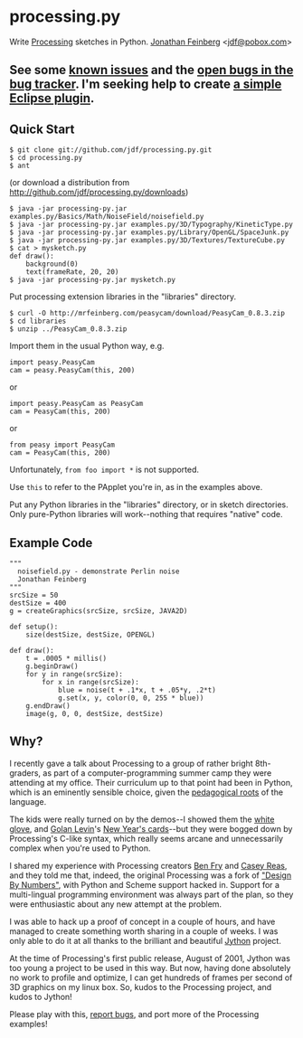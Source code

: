 # processing.py #

Write [Processing](http://processing.org) sketches in Python.
[Jonathan Feinberg](http://mrfeinberg.com) &lt;[jdf@pobox.com](mailto:jdf@pobox.com)&gt;

## See some [known issues](http://wiki.github.com/jdf/processing.py/) and the [open bugs in the bug tracker](http://github.com/jdf/processing.py/issues). I'm seeking help to create [a simple Eclipse plugin](http://wiki.github.com/jdf/processing.py/eclipse-plugin-spec).

## Quick Start ##

    $ git clone git://github.com/jdf/processing.py.git
    $ cd processing.py
    $ ant

(or download a distribution from http://github.com/jdf/processing.py/downloads)

    $ java -jar processing-py.jar examples.py/Basics/Math/NoiseField/noisefield.py
    $ java -jar processing-py.jar examples.py/3D/Typography/KineticType.py
    $ java -jar processing-py.jar examples.py/Library/OpenGL/SpaceJunk.py
    $ java -jar processing-py.jar examples.py/3D/Textures/TextureCube.py
    $ cat > mysketch.py
    def draw():
        background(0)
        text(frameRate, 20, 20)
    $ java -jar processing-py.jar mysketch.py

Put processing extension libraries in the "libraries" directory.

    $ curl -O http://mrfeinberg.com/peasycam/download/PeasyCam_0.8.3.zip
    $ cd libraries
    $ unzip ../PeasyCam_0.8.3.zip

Import them in the usual Python way, e.g.

    import peasy.PeasyCam
    cam = peasy.PeasyCam(this, 200)

or

    import peasy.PeasyCam as PeasyCam
    cam = PeasyCam(this, 200)

or

    from peasy import PeasyCam
    cam = PeasyCam(this, 200)

Unfortunately, `from foo import *` is not supported.

Use `this` to refer to the PApplet you're in, as in the examples above.

Put any Python libraries in the "libraries" directory, or in sketch directories.
Only pure-Python libraries will work--nothing that requires "native" code.

## Example Code ##

	"""
	  noisefield.py - demonstrate Perlin noise
	  Jonathan Feinberg
	"""
	srcSize = 50
	destSize = 400
	g = createGraphics(srcSize, srcSize, JAVA2D)
	
	def setup():
	    size(destSize, destSize, OPENGL)
	
	def draw():
	    t = .0005 * millis()
	    g.beginDraw()
	    for y in range(srcSize):
	        for x in range(srcSize):
	            blue = noise(t + .1*x, t + .05*y, .2*t)
	            g.set(x, y, color(0, 0, 255 * blue))
	    g.endDraw()
	    image(g, 0, 0, destSize, destSize)

## Why? ##

I recently gave a talk about Processing to a group of rather bright 8th-graders,
as part of a computer-programming summer camp they were attending at my office.
Their curriculum up to that point had been in Python, which is an eminently
sensible choice, given the
[pedagogical roots](http://en.wikipedia.org/wiki/ABC_%28programming_language%29)
of the language.

The kids were really turned on by the demos--I showed them the
[white glove](http://whiteglovetracking.com/), and
[Golan Levin](http://flong.com/)'s
[New Year's cards](http://www.flong.com/storage/experience/newyear/newyear10/)--but
they were bogged down by Processing's C-like syntax, which really seems arcane
and unnecessarily complex when you're used to Python.

I shared my experience with Processing creators
[Ben Fry](http://benfry.com/) and [Casey Reas](http://reas.com/), and they
told me that, indeed, the original Processing was a fork of
["Design By Numbers"](http://dbn.media.mit.edu/), with Python and Scheme
support hacked in. Support for a multi-lingual programming
environment was always part of the plan, so they were enthusiastic
about any new attempt at the problem.

I was able to hack up a proof of concept in a couple of hours, and have
managed to create something worth sharing in a couple of weeks. I was only
able to do it at all thanks to the brilliant and beautiful
[Jython](http://www.jython.org/) project.

At the time of Processing's first public release, August of 2001,
Jython was too young a project to be used in this way. But now, having done
absolutely no work to profile and optimize, I can get hundreds of frames
per second of 3D graphics on my linux box. So, kudos to the Processing
project, and kudos to Jython!

Please play with this,
[report bugs](http://github.com/jdf/processing.py/issues),
and port more of the Processing examples!
